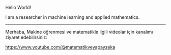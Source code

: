 
Hello World! 

I am a researcher in machine learning and applied mathematics. 

------------

Merhaba,
Makine öğrenmesi ve matematikle ilgili videolar için kanalımı ziyaret edebilirsiniz:

https://www.youtube.com/@matematikveyapayzeka
